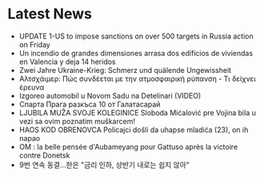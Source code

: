 # Latest News
-  UPDATE 1-US to impose sanctions on over 500 targets in Russia action on Friday
-  Un incendio de grandes dimensiones arrasa dos edificios de viviendas en Valencia y deja 14 heridos
-  Zwei Jahre Ukraine-Krieg: Schmerz und quälende Ungewissheit
-  Αλτσχάιμερ: Πώς συνδέεται με την ατμοσφαιρική ρύπανση - Τι δείχνει έρευνα
-  Izgoreo automobil u Novom Sadu na Detelinari (VIDEO)
-  Спарта Прага разкъса 10 от Галатасарай
-  LJUBILA MUŽA SVOJE KOLEGINICE Sloboda Mićalović pre Vojina bila u vezi sa ovim poznatim muškarcem!
-  HAOS KOD OBRENOVCA Policajci došli da uhapse mladića (23), on ih napao
-  OM : la belle pensée d'Aubameyang pour Gattuso après la victoire contre Donetsk
-  9번 연속 동결…한은 "금리 인하, 상반기 내로는 쉽지 않아"
